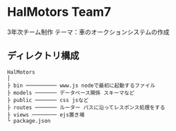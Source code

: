 # HalMotors Team7
3年次チーム制作
テーマ：車のオークションシステムの作成

## ディレクトリ構成
```
HalMotors
│
├ bin ────────── www.js nodeで最初に起動するファイル
├ models ─────── データベース関係 スキーマなど
├ public ─────── css jsなど
├ routes ─────── ルーター パスに沿ってレスポンス処理をする
├ views ──────── ejs置き場
└ package.json
```
